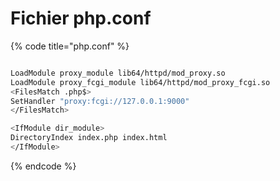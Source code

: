 # Fichier php.conf

{% code title="php.conf" %}
```bash

LoadModule proxy_module lib64/httpd/mod_proxy.so
LoadModule proxy_fcgi_module lib64/httpd/mod_proxy_fcgi.so
<FilesMatch .php$>
SetHandler "proxy:fcgi://127.0.0.1:9000"
</FilesMatch>

<IfModule dir_module>
DirectoryIndex index.php index.html
</IfModule>
```
{% endcode %}

